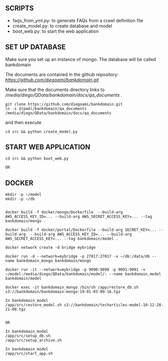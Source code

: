
## SCRIPTS

* faqs_from_yml.py: to generate FAQs from a crawl definition file
* create_model.py: to create database and model
* boot_web.py: to start the web application


## SET UP DATABASE

Make sure you set up an instance of mongo. The database will be called bankdomain

The documents are contained in the github repository: _https://github.com/diegoami/bankdomain.git_

Make sure that the documents directory links to   _/media/diego/QData/bankdomain/docs/qa_documents_ .

~~~~
git clone https://github.com/diegoami/bankdomain.git
ln -s $(pwd)/bankdomain/qa_documents /media/diego/QData/bankdomain/docs/qa_documents 
~~~~

and then execute

~~~~
cd src && python create_model.py
~~~~

## START WEB APPLICATION

~~~~
cd src && python boot_web.py

OR

~~~~

## DOCKER

~~~~
mkdir -p ~/model
mkdir -p ~/db

~~~~

~~~~

docker build -f docker/mongo/Dockerfile  --build-arg AWS_ACCESS_KEY_ID=... --build-arg AWS_SECRET_ACCESS_KEY=... --tag bankdomain/mongo .

docker build -f docker/portal/Dockerfile --build-arg SECRET_KEY=... --build-arg  --build-arg AWS_ACCESS_KEY_ID=... --build-arg AWS_SECRET_ACCESS_KEY=... --tag bankdomain/model .

docker network create -d bridge mybridge

docker run -d --network=mybridge -p 27017:27017 -v ~/db:/data/db --name bankdomain_mongo bankdomain/mongo

docker run -it --network=mybridge -p 9090:9090 -p 9091:9091 -v ~/model:/media/diego/QData/bankdomain/model/: --name bankdomain_model bankdomain/model 
~~~~

~~~~
docker exec -it bankdomain_mongo /bin/sh /app/restore_db.sh s3://bankdomain/bankdomain-mongo-19-01-03-09-16.tgz 

In bankdomain_model
/app/src/restore_model.sh s3://bankdomain/techarticles-model-18-12-28-21-00.tgz


OR

In bankdomain_model
/app/src/setup_db.sh
/app/src/setup_archive.sh 

~~~~

~~~~
In bankdomain_model
/app/src/start_app.sh
~~~~

